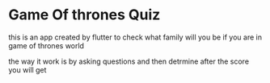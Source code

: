 # Game Of thrones Quiz 

this is an app created by flutter to check what family will you be if you are in game of thrones world

the way it work is by asking questions and then detrmine after the score you will get 

